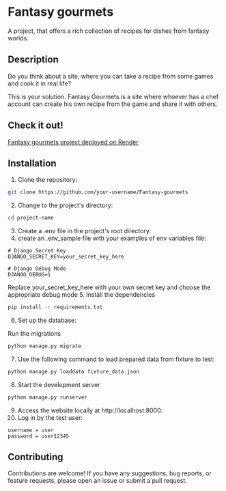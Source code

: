 # Fantasy gourmets
A project, that offers a rich collection of recipes for dishes from fantasy worlds.

## Description

Do you think about a site, where you can take a recipe from some games and cook it in real life?

This is your solution. Fantasy Gourmets is a site where whoever has a chef account can create his own recipe from the game and share it with others.
## Check it out!
[Fantasy gourmets project deployed on Render](https://fantasy-gourmets.onrender.com)
## Installation

1. Clone the repository:

```bash
git clone https://github.com/your-username/Fantasy-gourmets
```

2. Change to the project's directory:
```bash
cd project-name
```
3. Create a .env file in the project's root directory.
4. create an .env_sample file with your examples of env variables
file:
```
# Django Secret Key
DJANGO_SECRET_KEY=your_secret_key_here

# Django Debug Mode
DJANGO_DEBUG=1
```
Replace your_secret_key_here with your own secret key and choose the appropriate debug mode
5. Install the dependencies

```bash
pip install -r requirements.txt
```

6. Set up the database:

Run the migrations

```bash
python manage.py migrate
```

7. Use the following command to load prepared data from fixture to test:
```bash
python manage.py loaddata fixture_data.json
```

8. Start the development server
```bash
python manage.py runserver
```
9. Access the website locally at http://localhost:8000.
10. Log in by the test user:
```
username = user
password = user12345
```

## Contributing

Contributions are welcome! If you have any suggestions, bug reports, or feature requests, please open an issue or submit a pull request.


